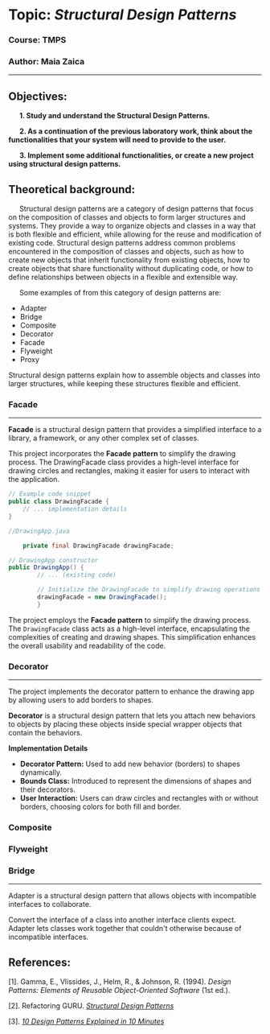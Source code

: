# Topic: *Structural Design Patterns*
### Course: TMPS
### Author: Maia Zaica


------
## Objectives:
&ensp; &ensp; __1. Study and understand the Structural Design Patterns.__

&ensp; &ensp; __2. As a continuation of the previous laboratory work, think about the functionalities that your system will need to provide to the user.__

&ensp; &ensp; __3. Implement some additional functionalities, or create a new project using structural design patterns.__

## Theoretical background:
&ensp; &ensp; Structural design patterns are a category of design patterns that focus on the composition of classes and objects to form larger structures and systems. They provide a way to organize objects and classes in a way that is both flexible and efficient, while allowing for the reuse and modification of existing code. Structural design patterns address common problems encountered in the composition of classes and objects, such as how to create new objects that inherit functionality from existing objects, how to create objects that share functionality without duplicating code, or how to define relationships between objects in a flexible and extensible way.

&ensp; &ensp; Some examples of from this category of design patterns are:

* Adapter
* Bridge
* Composite
* Decorator
* Facade
* Flyweight
* Proxy

Structural design patterns explain how to assemble objects and classes into larger structures, while keeping these structures flexible and efficient.

### Facade

---

**Facade** is a structural design pattern that provides a simplified interface to a library, a framework, or any other complex set of classes.

This project incorporates the **Facade pattern** to simplify the drawing process. The DrawingFacade class provides a high-level interface for drawing circles and rectangles, making it easier for users to interact with the application.

```java
// Example code snippet
public class DrawingFacade {
    // ... implementation details
}
```

```java
//DrawingApp.java

    private final DrawingFacade drawingFacade;
```
```java
// DrawingApp constructor
public DrawingApp() {
        // ... (existing code)

        // Initialize the DrawingFacade to simplify drawing operations
        drawingFacade = new DrawingFacade();
        }
```        
        
The project employs the **Facade pattern** to simplify the drawing process. The `DrawingFacade` class acts as a high-level interface, encapsulating the complexities of creating and drawing shapes. This simplification enhances the overall usability and readability of the code.

### Decorator


---
The project implements the decorator pattern to enhance the drawing app by allowing users to add borders to shapes.

**Decorator** is a structural design pattern that lets you attach new behaviors to objects by placing these objects inside special wrapper objects that contain the behaviors.

**Implementation Details**

- **Decorator Pattern:** Used to add new behavior (borders) to shapes dynamically.
- **Bounds Class:** Introduced to represent the dimensions of shapes and their decorators.
- **User Interaction:** Users can draw circles and rectangles with or without borders, choosing colors for both fill and border.


### Composite
### Flyweight
### Bridge
---

Adapter is a structural design pattern that allows objects with incompatible interfaces to collaborate.

Convert the interface of a class into another interface clients expect. Adapter
lets classes work together that couldn't otherwise because of incompatible
interfaces.

## References:
[1]. Gamma, E., Vlissides, J., Helm, R., & Johnson, R. (1994). *Design Patterns: Elements of Reusable Object-Oriented Software* (1st ed.).

[2]. Refactoring GURU. [*Structural Design Patterns*](https://refactoring.guru/design-patterns/structural-patterns)

[3]. [*10 Design Patterns Explained in 10 Minutes*](https://www.youtube.com/watch?v=tv-_1er1mWI&ab_channel=Fireship)